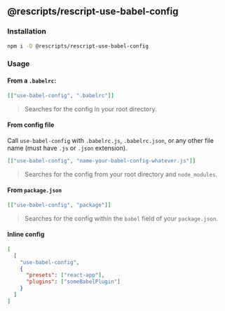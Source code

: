 ## @rescripts/rescript-use-babel-config

### Installation

```sh
npm i -D @rescripts/rescript-use-babel-config
```

### Usage

#### From a `.babelrc`:

```json
[["use-babel-config", ".babelrc"]]
```

> Searches for the config in your root directory.

#### From config file

Call `use-babel-config` with `.babelrc.js`, `.babelrc.json`, or any other file name (must have `.js` or `.json` extension).

```json
[["use-babel-config", "name-your-babel-config-whatever.js"]]
```

> Searches for the config from your root directory and `node_modules`.

#### From `package.json`

```json
[["use-babel-config", "package"]]
```

> Searches for the config within the `babel` field of your `package.json`.

#### Inline config

```json
[
  [
    "use-babel-config",
    {
      "presets": ["react-app"],
      "plugins": ["someBabelPlugin"]
    }
  ]
]
```
